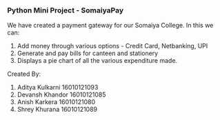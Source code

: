 ### Python Mini Project - SomaiyaPay
We have created a payment gateway for our Somaiya College.
In this we can:
1. Add money through various options - Credit Card, Netbanking, UPI
2. Generate and pay bills for canteen and stationery
3. Displays a pie chart of all the various expenditure made.

Created By:
1. Aditya Kulkarni 16010121093
2. Devansh Khandor 16010121085
3. Anish Karkera 16010121080
4. Shrey Khurana 16010121089
